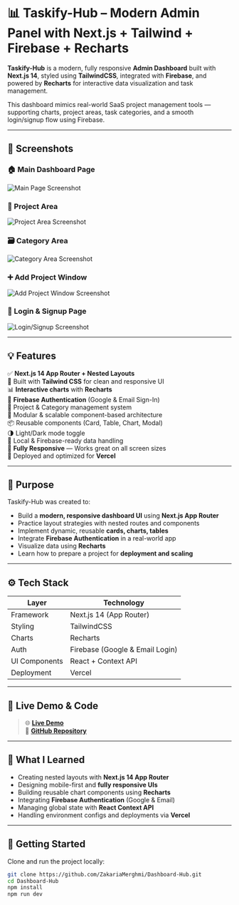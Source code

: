 # 📊 Taskify-Hub – Modern Admin Panel with Next.js + Tailwind + Firebase + Recharts

**Taskify-Hub** is a modern, fully responsive **Admin Dashboard** built with **Next.js 14**, styled using **TailwindCSS**, integrated with **Firebase**, and powered by **Recharts** for interactive data visualization and task management.

This dashboard mimics real-world SaaS project management tools — supporting charts, project areas, task categories, and a smooth login/signup flow using Firebase.

---

## 📸 Screenshots

### 🏠 Main Dashboard Page  
![Main Page Screenshot](https://your-screenshot-link/main-page.png)

### 📁 Project Area  
![Project Area Screenshot](https://your-screenshot-link/project-area.png)

### 🗃️ Category Area  
![Category Area Screenshot](https://your-screenshot-link/category-area.png)

### ➕ Add Project Window  
![Add Project Window Screenshot](https://your-screenshot-link/add-project-window.png)

### 🔐 Login & Signup Page  
![Login/Signup Screenshot](https://your-screenshot-link/login-signup.png)

---

## 💡 Features

✅ **Next.js 14 App Router + Nested Layouts**  
🎨 Built with **Tailwind CSS** for clean and responsive UI  
📊 **Interactive charts** with **Recharts**  
🔐 **Firebase Authentication** (Google & Email Sign-In)  
📂 Project & Category management system  
🧱 Modular & scalable component-based architecture  
📦 Reusable components (Card, Table, Chart, Modal)  
🌗 Light/Dark mode toggle  
📁 Local & Firebase-ready data handling  
📱 **Fully Responsive** — Works great on all screen sizes  
🚀 Deployed and optimized for **Vercel**

---

## 🎯 Purpose

Taskify-Hub was created to:

- Build a **modern, responsive dashboard UI** using **Next.js App Router**
- Practice layout strategies with nested routes and components
- Implement dynamic, reusable **cards, charts, tables**
- Integrate **Firebase Authentication** in a real-world app
- Visualize data using **Recharts**
- Learn how to prepare a project for **deployment and scaling**

---

## ⚙️ Tech Stack

| Layer        | Technology                        |
|--------------|------------------------------------|
| Framework    | Next.js 14 (App Router)            |
| Styling      | TailwindCSS                        |
| Charts       | Recharts                           |
| Auth         | Firebase (Google & Email Login)    |
| UI Components| React + Context API                |
| Deployment   | Vercel                             |

---

## 🚀 Live Demo & Code

> 🌐 [**Live Demo**](https://dashboard-hub-ccp2.vercel.app/)  
> 🔗 [**GitHub Repository**](https://github.com/ZakariaMerghmi/Dashboard-Hub)

---

## 🧠 What I Learned

- Creating nested layouts with **Next.js 14 App Router**
- Designing mobile-first and **fully responsive UIs**
- Building reusable chart components using **Recharts**
- Integrating **Firebase Authentication** (Google & Email)
- Managing global state with **React Context API**
- Handling environment configs and deployments via **Vercel**

---

## 🧪 Getting Started

Clone and run the project locally:

```bash
git clone https://github.com/ZakariaMerghmi/Dashboard-Hub.git
cd Dashboard-Hub
npm install
npm run dev
